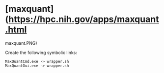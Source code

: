 # [maxquant](https://hpc.nih.gov/apps/maxquant.html
maxquant.PNG)

Create the following symbolic links:
```
MaxQuantCmd.exe -> wrapper.sh
MaxQuantGui.exe -> wrapper.sh
```

